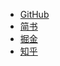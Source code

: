- [GitHub](https://lihuanji.github.io/2018/02/03/stream/)
- [简书](https://www.jianshu.com/p/2c76ef653af6)
- [掘金](https://juejin.im/post/5a7573b16fb9a063543c0479)
- [知乎](https://zhuanlan.zhihu.com/p/33559074)